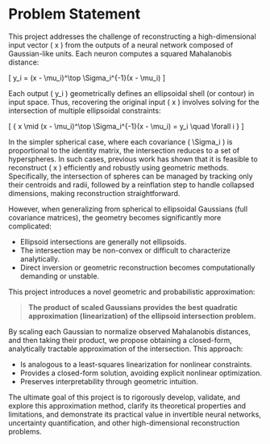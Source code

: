 # Problem Statement

This project addresses the challenge of reconstructing a high-dimensional input vector \( x \) from the outputs of a neural network composed of Gaussian-like units. Each neuron computes a squared Mahalanobis distance:

\[
y_i = (x - \mu_i)^\top \Sigma_i^{-1}(x - \mu_i)
\]

Each output \( y_i \) geometrically defines an ellipsoidal shell (or contour) in input space. Thus, recovering the original input \( x \) involves solving for the intersection of multiple ellipsoidal constraints:

\[
\{ x \mid (x - \mu_i)^\top \Sigma_i^{-1}(x - \mu_i) = y_i \quad \forall i \}
\]

In the simpler spherical case, where each covariance \( \Sigma_i \) is proportional to the identity matrix, the intersection reduces to a set of hyperspheres. In such cases, previous work has shown that it is feasible to reconstruct \( x \) efficiently and robustly using geometric methods. Specifically, the intersection of spheres can be managed by tracking only their centroids and radii, followed by a reinflation step to handle collapsed dimensions, making reconstruction straightforward.

However, when generalizing from spherical to ellipsoidal Gaussians (full covariance matrices), the geometry becomes significantly more complicated:
- Ellipsoid intersections are generally not ellipsoids.
- The intersection may be non-convex or difficult to characterize analytically.
- Direct inversion or geometric reconstruction becomes computationally demanding or unstable.

This project introduces a novel geometric and probabilistic approximation:

> **The product of scaled Gaussians provides the best quadratic approximation (linearization) of the ellipsoid intersection problem.**

By scaling each Gaussian to normalize observed Mahalanobis distances, and then taking their product, we propose obtaining a closed-form, analytically tractable approximation of the intersection. This approach:
- Is analogous to a least-squares linearization for nonlinear constraints.
- Provides a closed-form solution, avoiding explicit nonlinear optimization.
- Preserves interpretability through geometric intuition.

The ultimate goal of this project is to rigorously develop, validate, and explore this approximation method, clarify its theoretical properties and limitations, and demonstrate its practical value in invertible neural networks, uncertainty quantification, and other high-dimensional reconstruction problems.

